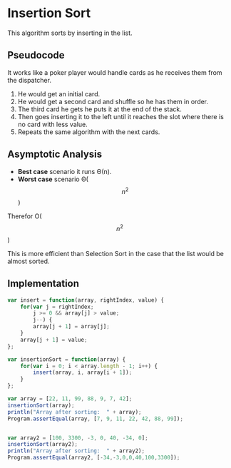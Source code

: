 # Insertion Sort

This algorithm sorts by inserting in the list. 
## Pseudocode

It works like a poker player would handle cards as he receives them from the dispatcher. 

1. He would get an initial card.
1. He would get a second card and shuffle so he has them in order.
1. The third card he gets he puts it at the end of the stack. 
1. Then goes inserting it to the left until it reaches the slot where there is no card with less value.
1. Repeats the same algorithm with the next cards.


## Asymptotic Analysis

- **Best case** scenario it runs Θ(n).
- **Worst case** scenario Θ($$n^2$$)

Therefor O($$n^2$$)

This is more efficient than Selection Sort in the case that the list would be almost sorted.

## Implementation
```javascript
var insert = function(array, rightIndex, value) {
    for(var j = rightIndex;
        j >= 0 && array[j] > value;
        j--) {
        array[j + 1] = array[j];
    }   
    array[j + 1] = value; 
};

var insertionSort = function(array) {
    for(var i = 0; i < array.length - 1; i++) {
        insert(array, i, array[i + 1]);
    }
};

var array = [22, 11, 99, 88, 9, 7, 42];
insertionSort(array);
println("Array after sorting:  " + array);
Program.assertEqual(array, [7, 9, 11, 22, 42, 88, 99]);


var array2 = [100, 3300, -3, 0, 40, -34, 0];
insertionSort(array2);
println("Array after sorting:  " + array2);
Program.assertEqual(array2, [-34,-3,0,0,40,100,3300]);
```